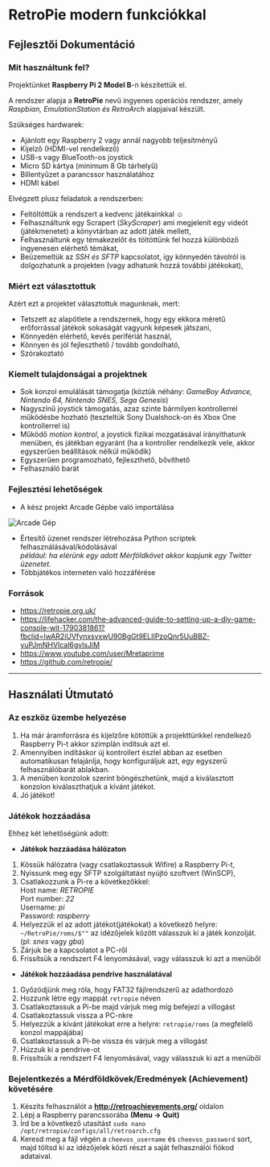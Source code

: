 # RetroPie modern funkciókkal
## Fejlesztői Dokumentáció
### Mit használtunk fel?
Projektünket **Raspberry Pi 2 Model B**-n készítettük el.  

A rendszer alapja a **RetroPie** nevű ingyenes operációs rendszer, amely *Raspbian, EmulationStation és RetroArch* alapjaival készült.  

Szükséges hardwarek:
- Ajánlott egy Raspberry 2 vagy annál nagyobb teljesítményű
- Kijelző (HDMI-vel rendelkező)
- USB-s vagy BlueTooth-os joystick
- Micro SD kártya (minimum 8 Gb tárhelyű)
- Billentyűzet a parancssor használatához
- HDMI kábel

Elvégzett plusz feladatok a rendszerben:  
- Feltöltöttük a rendszert a kedvenc játékainkkal ☺
- Felhasználtunk egy Scrapert (*SkyScraper*) ami megjelenít egy videót (játékmenetet) a könyvtárban az adott játék mellett,
- Felhasználtunk egy témakezelőt és töltöttünk fel hozzá különböző ingyenesen elérhető témákat,
- Beüzemeltük az *SSH és SFTP* kapcsolatot, így könnyedén távolról is dolgozhatunk a projekten (vagy adhatunk hozzá további játékokat),
### Miért ezt választottuk
Azért ezt a projektet választottuk magunknak, mert: 
- Tetszett az alapötlete a rendszernek, hogy egy ekkora méretű erőforrással játékok sokaságát vagyunk képesek játszani,
- Könnyedén elérhető, kevés perifériát használ,
- Könnyen és jól fejleszthető / tovább gondolható,
- Szórakoztató
### Kiemelt tulajdonságai a projektnek
- Sok konzol emulálását támogatja (köztük néhány: *GameBoy Advance, Nintendo 64, Nintendo SNES, Sega Genesis*)
- Nagyszínű joystick támogatás, azaz szinte bármilyen kontrollerrel működésbe hozható (teszteltük Sony Dualshock-on és Xbox One kontrollerrel is)
- Működő *motion kontrol*, a joystick fizikai mozgatásával írányíthatunk menüben, és játékban egyaránt (ha a kontroller rendelkezik vele, akkor egyszerűen beállítások nélkül működik)
- Egyszerűen programozható, fejleszthető, bővíthető
- Felhasználó barát
### Fejlesztési lehetőségek
- A kész projekt Arcade Gépbe való importálása

![Arcade Gép](https://www.tinyarcademachines.com/uploads/1/1/6/6/11664734/3004564_orig.jpg)  

- Értesítő üzenet rendszer létrehozása Python scriptek felhasználásával/kódolásával  
*például: ha elérünk egy adott Mérföldkövet akkor kapjunk egy Twitter üzenetet.*
- Többjátékos interneten való hozzáférése
### Források
- https://retropie.org.uk/
- https://lifehacker.com/the-advanced-guide-to-setting-up-a-diy-game-console-wit-1790381861?fbclid=IwAR2iUVfynxsvxwU90BgGt9ELIIPzoQnr5UuBBZ-yuPJmNHVIcal6gvlsJiM
- https://www.youtube.com/user/Mretaprime
- https://github.com/retropie/
---
## Használati Útmutató
### Az eszköz üzembe helyezése
1. Ha már áramforrásra és kijelzőre kötöttük a projekttünkkel rendelkező Raspberry Pi-t akkor szimplán indítsuk azt el.
2. Amennyiben indításkor új kontrollert észlel abban az esetben automatikusan felajánlja, hogy konfiguráljuk azt, egy egyszerű felhasználóbarát ablakban.
3. A menüben konzolok szerint böngészhetünk, majd a kiválasztott konzolon kiválaszthatjuk a kívánt játékot.
4. Jó játékot!
### Játékok hozzáadása  
Ehhez két lehetőségünk adott:
- **Játékok hozzáadása hálózaton**
1. Kössük hálózatra (vagy csatlakoztassuk Wifire) a Raspberry Pi-t,
2. Nyissunk meg egy SFTP szolgáltatást nyújtó szoftvert (WinSCP),
3. Csatlakozzunk a Pi-re a következőkkel:  
Host name: *RETROPIE*  
Port number: *22*  
Username: *pi*  
Password: *raspberry*  
4. Helyezzük el az adott játékot(játékokat) a következő helyre: `~/RetroPie/roms/$""` az idézőjelek között válasszuk ki a játék konzolját. (pl: *snes* vagy *gba*)
5. Zárjuk be a kapcsolatot a PC-ről
6. Frissítsük a rendszert F4 lenyomásával, vagy válasszuk ki azt a menüből
- **Játékok hozzáadása pendrive használatával**
1. Győzödjünk meg róla, hogy FAT32 fájlrendszerű az adathordozó
2. Hozzunk létre egy mappát `retropie` néven
3. Csatlakoztassuk a Pi-be majd várjuk meg míg befejezi a villogást
4. Csatlakoztassuk vissza a PC-nkre
5. Helyezzük a kívánt játékokat erre a helyre: `retropie/roms` (a megfelelő konzol mappájába)
6. Csatlakoztassuk a Pi-be vissza és várjuk meg a villogást
7. Húzzuk ki a pendrive-ot
8. Frissítsük a rendszert F4 lenyomásával, vagy válasszuk ki azt a menüből
### Bejelentkezés a Mérdföldkövek/Eredmények (Achievement) követésére
1. Készíts felhasználót a **http://retroachievements.org/** oldalon
2. Lépj a Raspberry parancssorába **(Menu -> Quit)**
3. Írd be a következő utasítást `sudo nano /opt/retropie/configs/all/retroarch.cfg`
4. Keresd meg a fájl végén a `cheevos_username` és `cheevos_password` sort, majd töltsd ki az idézőjelek közti részt a saját felhasználói fiókod adataival.
